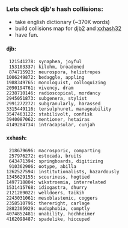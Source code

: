 ### Lets check djb's hash collisions:
* take english dictionary (~370K words)
* build collisions map for [djb2](http://www.cse.yorku.ca/~oz/hash.html) and [xxhash32](https://cyan4973.github.io/xxHash/)
* have fun.

#### djb:
```
 121541278: synaphea, joyful
 153103337: kilohm, broadened
 874715923: neurospora, heliotropes
1006249872: bedaggle, appling
1988349765: monologuist, colloquizing
2090194761: vivency, dram
2238710146: radioscopical, mordancy
2945051873: subgenera, stylist
2991272272: subgranularly, harassed
3315449116: tersulphuret, manageability
3547463122: stabilivolt, confisk
3940087062: mentioner, hetairas
4149284734: intracapsular, cunjah
```

#### xxhash:
```
 218679696: macrosporic, comparting
 257976272: estocada, bruits
 643471394: springboards, digitizing
 910362906: ootype, abilla
1262527594: institutionalists, hazardously
1345629155: scouriness, hogtied
1497718804: wikstroemia, interrelated
1531415768: idiogastra, dhurry
2121289022: welldoers, taikih
2243031061: mesoblastemic, coggers
2358510796: thereright, carlage
2882305929: nudophobia, comptly
4074852481: unability, hochheimer
4162098487: spadelike, hiccuped
```
